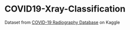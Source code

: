 # COVID19-Xray-Classification

Dataset from [COVID-19 Radiography Database](https://www.kaggle.com/tawsifurrahman/covid19-radiography-database) on Kaggle
